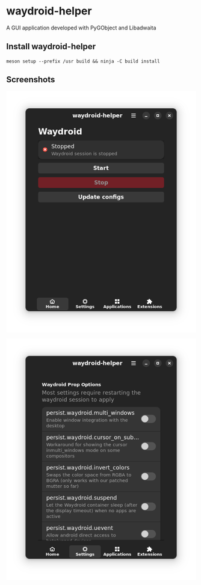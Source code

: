  # waydroid-helper

A GUI application developed with PyGObject and Libadwaita

## Install waydroid-helper

```
meson setup --prefix /usr build && ninja -C build install
```



## Screenshots

![](assets/img/README/1.png)

![image-20240222015934830](assets/img/README/image-20240222015934830.png)

